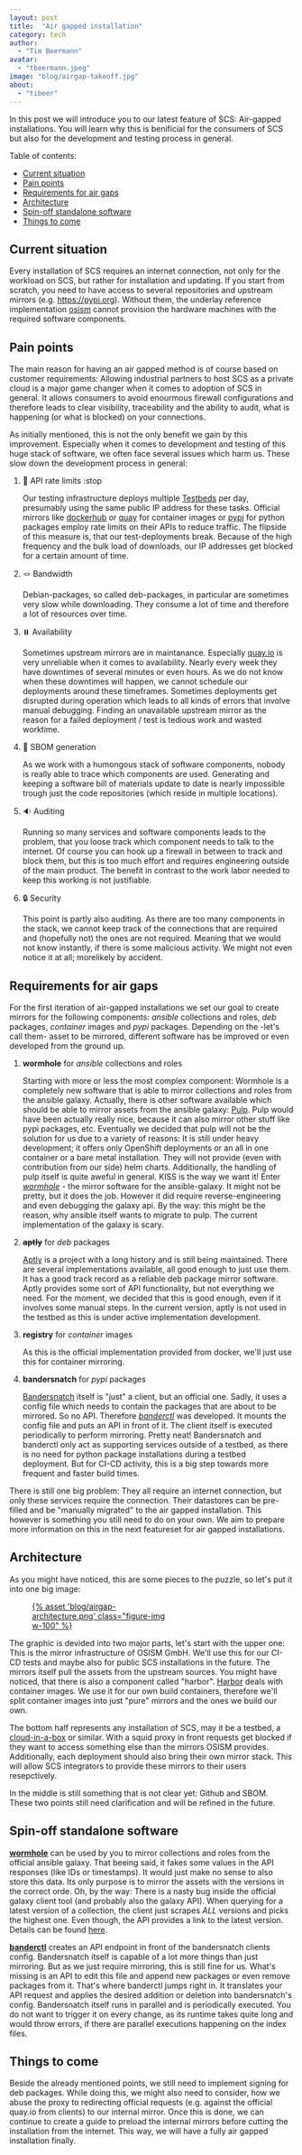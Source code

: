 ```yaml
---
layout: post
title:  "Air gapped installation"
category: tech
author:
  - "Tim Beermann"
avatar:
  - "tbeermann.jpeg"
image: "blog/airgap-takeoff.jpg"
about:
  - "tibeer"
---
```


In this post we will introduce you to our latest feature of SCS: Air-gapped installations.
You will learn why this is benificial for the consumers of SCS but also for the development and testing process in general.

Table of contents:

- [Current situation](#current-situation)
- [Pain points](#pain-points)
- [Requirements for air gaps](#requirements-for-air-gaps)
- [Architecture](#architecture)
- [Spin-off standalone software](#spin-off-standalone-software)
- [Things to come](#things-to-come)

## Current situation

Every installation of SCS requires an internet connection, not only for the workload on SCS, but rather for installation and
updating. If you start from scratch, you need to have access to several repositories and upstream mirrors
(e.g. <https://pypi.org>). Without them, the underlay reference implementation [osism](https://github.com/osism) cannot provision
the hardware machines with the required software components.

## Pain points

The main reason for having an air gapped method is of course based on customer requirements: Allowing industrial partners to host SCS as
a private cloud is a major game changer when it comes to adoption of SCS in general. It allows consumers to avoid enourmous
firewall configurations and therefore leads to clear visibility, traceability and the ability to audit, what is happening (or
what is blocked) on your connections.

As initially mentioned, this is not the only benefit we gain by this improvement. Especially when it comes to development and
testing of this huge stack of software, we often face several issues which harm us. These slow down the development process in
general:

1. 🛑 API rate limits :stop

    Our testing infrastructure deploys multiple [Testbeds](https://github.com/osism/testbed) per day, presumably using the same
    public IP address for these tasks. Official mirrors like [dockerhub](hub.docker.com) or [quay](quay.io) for container images
    or [pypi](pypi.org) for python packages employ rate limits on their APIs to reduce traffic. The flipside of this measure is,
    that our test-deployments break. Because of the high frequency and the bulk load of downloads, our IP addresses get blocked
    for a certain amount of time.

2. 🪢 Bandwidth

    Debian-packages, so called deb-packages, in particular are sometimes very slow while downloading. They consume a lot of time
    and therefore a lot of resources over time.

3. ⏸️ Availability

    Sometimes upstream mirrors are in maintanance. Especially [quay.io](https://quay.io) is very unreliable when it comes to
    availability. Nearly every week they have downtimes of several minutes or even hours. As we do not know when these downtimes
    will happen, we cannot schedule our deployments around these timeframes. Sometimes deployments get disrupted during operation
    which leads to all kinds of errors that involve manual debugging. Finding an unavailable upstream mirror as the reason for a
    failed deployment / test is tedious work and wasted worktime.

4. 📖 SBOM generation

    As we work with a humongous stack of software components, nobody is really able to trace which components are used.
    Generating and keeping a software bill of materials update to date is nearly impossible trough just the code repositories
    (which reside in multiple locations).

5. 🔉 Auditing

    Running so many services and software components leads to the problem, that you loose track which component needs to talk to
    the internet. Of course you can hook up a firewall in between to track and block them, but this is too much effort and
    requires engineering outside of the main product. The benefit in contrast to the work labor needed to keep this working is
    not justifiable.

6. 🔒 Security

    This point is partly also auditing. As there are too many components in the stack, we cannot keep track of the connections
    that are required and (hopefully not) the ones are not required. Meaning that we would not know instantly, if there is some
    malicious activity. We might not even notice it at all; morelikely by accident.

## Requirements for air gaps

For the first iteration of air-gapped installations we set our goal to create mirrors for the following components: _ansible_
collections and roles, _deb_ packages, _container_ images and _pypi_ packages. Depending on the -let's call them- asset to be
mirrored, different software has be improved or even developed from the ground up.

1. __wormhole__ for _ansible_ collections and roles

    Starting with more or less the most complex component: Wormhole is a completely new software that is able to mirror
    collections and roles from the ansible galaxy. Actually, there is other software available which should be able to mirror
    assets from the ansible galaxy: [Pulp](https://pulpproject.org/). Pulp would have been actually really nice, because it can
    also mirror other stuff like pypi packages, etc. Eventually we decided that pulp will not be the solution for us due to a variety of reasons: It
    is still under heavy development; it offers only OpenShift deployments or an all in one container or a bare metal
    installation. They will not provide (even with contribution from our side) helm charts. Additionally, the handling of pulp
    itself is quite aweful in general. KISS is the way we want it! Enter [_wormhole_](github.com/osism/python-ansible-wormhole) -
    the mirror software for the ansible-galaxy. It might not be pretty, but it does the job. However it did require
    reverse-engineering and even debugging the galaxy api. By the way: this might be the reason, why ansible itself wants to
    migrate to pulp. The current implementation of the galaxy is scary.

2. ~~__aptly__~~ for _deb_ packages

    [Aptly](https://www.aptly.info/) is a project with a long history and is still being maintained. There are several
    implementations available, all good enough to just use them. It has a good track record as a reliable deb package mirror
    software. Aptly provides some sort of API functionality, but not everything we need. For the moment, we decided that this is
    good enough, even if it involves some manual steps. In the current version, aptly is not used in the testbed as this is under
    active implementation development.

3. __registry__ for _container_ images

    As this is the official implementation provided from docker, we'll just use this for container mirroring.

4. __bandersnatch__ for _pypi_ packages

    [Bandersnatch](https://pypi.org/project/bandersnatch/) itself is "just" a client, but an official one. Sadly, it uses a
    config file which needs to contain the packages that are about to be mirrored. So no API. Therefore
    [_banderctl_](github.com/osism/python-banderctl) was developed. It mounts the config file and puts an API in front of it.
    The client itself is executed periodically to perform mirroring. Pretty neat!
    Bandersnatch and banderctl only act as supporting services outside of a testbed, as there is no need for python package
    installations during a testbed deployment. But for CI-CD activity, this is a big step towards more frequent and faster
    build times.

There is still one big problem: They all require an internet connection, but only these services require the connection. Their
datastores can be pre-filled and be "manually migrated" to the air gapped installation. This however is something you still need
to do on your own. We aim to prepare more information on this in the next featureset for air gapped installations.

## Architecture

As you might have noticed, this are some pieces to the puzzle, so let's put it into one big image:

<figure class="figure mx-auto d-block" style="width:50%">
  <a href="{% asset "blog/airgap-architecture.png" @path %}">
    {% asset 'blog/airgap-architecture.png' class="figure-img w-100" %}
  </a>
</figure>

The graphic is devided into two major parts, let's start with the upper one: This is the mirror infrastructure of OSISM GmbH.
We'll use this for our CI-CD tests and maybe also for public SCS installations in the future. The mirrors itself pull the assets
from the upstream sources. You might have noticed, that there is also a component called "harbor". [Harbor](https://goharbor.io/)
deals with container images. We use it for our own build containers, therefore we'll split container images into just "pure"
mirrors and the ones we build our own.

The bottom half represents any installation of SCS, may it be a testbed, a
[cloud-in-a-box](https://github.com/osism/cloud-in-a-box) or similar. With a squid proxy in front requests get blocked if they
want to access something else than the mirrors OSISM provides. Additionally, each deployment should also bring their own mirror
stack. This will allow SCS integrators to provide these mirrors to their users resepctively.

In the middle is still something that is not clear yet: Github and SBOM. These two points still need clarification and will be
refined in the future.

## Spin-off standalone software

[__wormhole__](github.com/osism/python-ansible-wormhole) can be used by you to mirror collections and roles from the official
ansible galaxy. That beeing said, it fakes some values in the API responses (like IDs or timestamps). It would just make no
sense to also store this data. Its only purpose is to mirror the assets with the versions in the correct orde. Oh, by the way:
There is a nasty bug inside the official galaxy client tool (and probably also the galaxy API). When querying for a latest
version of a collection, the client just scrapes _ALL_ versions and picks the highest one. Even though, the API provides a link to
the latest version. Details can be found [here](https://github.com/ansible/ansible/issues/79467).

[__banderctl__](github.com/osism/python-banderctl) creates an API endpoint in front of the bandersnatch clients config.
Bandersnatch itself is capable of a lot more things than just mirroring. But as we just require mirroring, this is still fine for
us. What's missing is an API to edit this file and append new packages or even remove packages from it. That's where banderctl
jumps right in. It translates your API request and applies the desired addition or deletion into bandersnatch's config.
Bandersnatch itself runs in parallel and is periodically executed. You do not want to trigger it on every change, as its runtime
takes quite long and would throw errors, if there are parallel executions happening on the index files.

## Things to come

Beside the already mentioned points, we still need to implement signing for deb packages. While doing this, we might also need to
consider, how we abuse the proxy to redirecting official requests (e.g. against the official quay.io from clients) to our
internal mirror. Once this is done, we can continue to create a guide to preload the internal mirrors before cutting the
installation from the internet. This way, we will have a fully air gapped installation finally.
